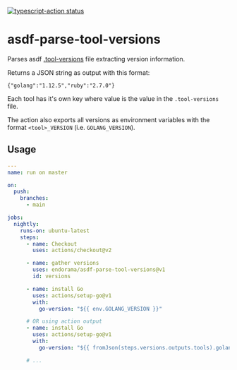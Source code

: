 <a href="https://github.com/actions/typescript-action/actions"><img alt="typescript-action status" src="https://github.com/actions/typescript-action/workflows/build-test/badge.svg"></a>

# asdf-parse-tool-versions

Parses asdf [.tool-versions](http://asdf-vm.com/manage/configuration.html#tool-versions) file extracting version information.

Returns a JSON string as output with this format: 

```
{"golang":"1.12.5","ruby":"2.7.0"}
```

Each tool has it's own key where value is the value in the `.tool-versions` file.

The action also exports all versions as environment variables with the format `<tool>_VERSION` (i.e. `GOLANG_VERSION`).

## Usage

```yaml
---
name: run on master

on:
  push:
    branches:
      - main

jobs:
  nightly:
    runs-on: ubuntu-latest
    steps:
      - name: Checkout
        uses: actions/checkout@v2

      - name: gather versions
        uses: endorama/asdf-parse-tool-versions@v1
        id: versions

      - name: install Go
        uses: actions/setup-go@v1
        with: 
          go-version: "${{ env.GOLANG_VERSION }}"

      # OR using action output
      - name: install Go
        uses: actions/setup-go@v1
        with: 
          go-version: "${{ fromJson(steps.versions.outputs.tools).golang }}"

      # ...
``` 


